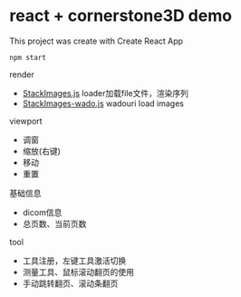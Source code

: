 # react + cornerstone3D demo

This project was create with Create React App

`npm start`

render
- [StackImages.js](src%2Fviews%2FStackImages.js) loader加载file文件，渲染序列
- [StackImages-wado.js](src%2Fviews%2FStackImages-wado.js) wadouri load images

viewport
- 调窗
- 缩放(右键)
- 移动
- 重置

基础信息
- dicom信息
- 总页数、当前页数

tool
- 工具注册，左键工具激活切换
- 测量工具、鼠标滚动翻页的使用
- 手动跳转翻页、滚动条翻页
